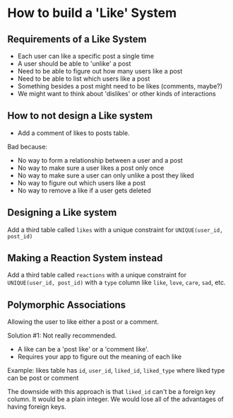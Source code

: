 # How to build a 'Like' System

## Requirements of a Like System

* Each user can like a specific post a single time
* A user should be able to 'unlike' a post
* Need to be able to figure out how many users like a post
* Need to be able to list which users like a post
* Something besides a post might need to be likes (comments, maybe?)
* We might want to think about 'dislikes' or other kinds of interactions

## How to not design a Like system

* Add a comment of likes to posts table.

Bad because: 
* No way to form a relationship between a user and a post
* No way to make sure a user likes a post only once
* No way to make sure a user can only unlike a post they liked
* No way to figure out which users like a post
* No way to remove a like if a user gets deleted

## Designing a Like system

Add a third table called `likes` with a unique constraint for `UNIQUE(user_id, post_id)`

## Making a Reaction System instead

Add a third table called `reactions` with a unique constraint for `UNIQUE(user_id, post_id)` with a `type` column
like `like`, `love`, `care`, `sad`, etc.

## Polymorphic Associations

Allowing the user to like either a post or a comment.

Solution #1:
Not really recommended.
* A like can be a 'post like' or a 'comment like'.
* Requires your app to figure out the meaning of each like

Example: likes table has `id`, `user_id`, `liked_id`, `liked_type` where liked type can be post or comment

The downside with this approach is that `liked_id` can't be a foreign key column. It would be a plain integer.
We would lose all of the advantages of having foreign keys.
